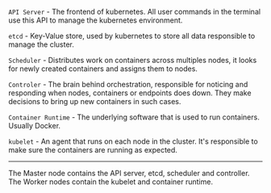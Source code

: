 `API Server` - The frontend of kubernetes. All user commands in the terminal use this API to manage the kubernetes environment.

`etcd` - Key-Value store, used by kubernetes to store all data responsible to manage the cluster.

`Scheduler` - Distributes work on containers across multiples nodes, it looks for newly created containers and assigns them to nodes.

`Controler` - The brain behind orchestration, responsible for noticing and responding when nodes, containers or endpoints does down. They make decisions to bring up new containers in such cases.

`Container Runtime` - The underlying software that is used to run containers. Usually Docker.

`kubelet` - An agent that runs on each node in the cluster. It's responsible to make sure the containers are running as expected.

---

The Master node contains the API server, etcd, scheduler and controller. 
The Worker nodes contain the kubelet and container runtime.